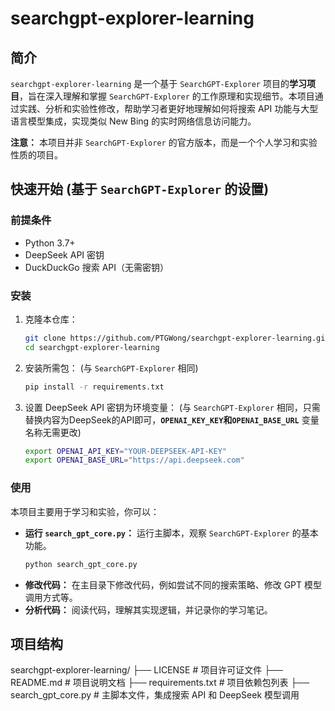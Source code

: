 # searchgpt-explorer-learning

## 简介

`searchgpt-explorer-learning` 是一个基于 `SearchGPT-Explorer` 项目的**学习项目**，旨在深入理解和掌握 `SearchGPT-Explorer` 的工作原理和实现细节。本项目通过实践、分析和实验性修改，帮助学习者更好地理解如何将搜索 API 功能与大型语言模型集成，实现类似 New Bing 的实时网络信息访问能力。

**注意：** 本项目并非 `SearchGPT-Explorer` 的官方版本，而是一个个人学习和实验性质的项目。

## 快速开始 (基于 `SearchGPT-Explorer` 的设置)

### 前提条件

*   Python 3.7+
*   DeepSeek API 密钥
*   DuckDuckGo 搜索 API（无需密钥）

### 安装

1.  克隆本仓库：

    ```bash
    git clone https://github.com/PTGWong/searchgpt-explorer-learning.git
    cd searchgpt-explorer-learning
    ```

2.  安装所需包： (与 `SearchGPT-Explorer` 相同)

    ```bash
    pip install -r requirements.txt
    ```

3.  设置 DeepSeek API 密钥为环境变量： (与 `SearchGPT-Explorer` 相同，只需替换内容为DeepSeek的API即可，**`OPENAI_KEY_KEY`**和**`OPENAI_BASE_URL`** 变量名称无需更改)

    ```bash
    export OPENAI_API_KEY="YOUR-DEEPSEEK-API-KEY"
    export OPENAI_BASE_URL="https://api.deepseek.com"
    ```

### 使用

本项目主要用于学习和实验，你可以：

*   **运行 `search_gpt_core.py`：** 运行主脚本，观察 `SearchGPT-Explorer` 的基本功能。
    ```bash
    python search_gpt_core.py
    ```
*   **修改代码：** 在主目录下修改代码，例如尝试不同的搜索策略、修改 GPT 模型调用方式等。
*   **分析代码：** 阅读代码，理解其实现逻辑，并记录你的学习笔记。

## 项目结构

searchgpt-explorer-learning/
├── LICENSE # 项目许可证文件
├── README.md # 项目说明文档
├── requirements.txt # 项目依赖包列表
├── search_gpt_core.py # 主脚本文件，集成搜索 API 和 DeepSeek 模型调用


